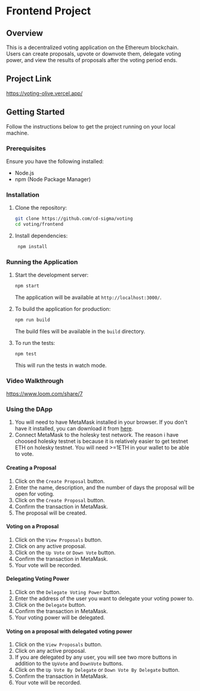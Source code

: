 # Frontend Project

## Overview

This is a decentralized voting application on the Ethereum blockchain. Users can create proposals, upvote or downvote
them, delegate voting power, and view the results of proposals after the voting period ends.

## Project Link

https://voting-olive.vercel.app/

## Getting Started

Follow the instructions below to get the project running on your local machine.

### Prerequisites

Ensure you have the following installed:

- Node.js
- npm (Node Package Manager)

### Installation

1. Clone the repository:
   ```bash
   git clone https://github.com/cd-sigma/voting
   cd voting/frontend
   ```

2. Install dependencies:
   ```bash
    npm install
    ```

### Running the Application

1. Start the development server:
   ```bash
   npm start
   ```
   The application will be available at `http://localhost:3000/`.


2. To build the application for production:
   ```bash
   npm run build
   ```
   The build files will be available in the `build` directory.


3. To run the tests:
   ```bash
   npm test
   ```
   This will run the tests in watch mode.

### Video Walkthrough

https://www.loom.com/share/7

### Using the DApp

1. You will need to have MetaMask installed in your browser. If you don't have it installed, you can download it from
   [here](https://metamask.io/).
2. Connect MetaMask to the holesky test network. The reason i have choosed holesky testnet is because it is relatively
   easier to get testnet ETH on holesky testnet. You will need >=1ETH in your wallet to be able to vote.

#### Creating a Proposal

1. Click on the `Create Proposal` button.
2. Enter the name, description, and the number of days the proposal will be open for voting.
3. Click on the `Create Proposal` button.
4. Confirm the transaction in MetaMask.
5. The proposal will be created.

#### Voting on a Proposal

1. Click on the `View Proposals` button.
2. Click on any active proposal.
3. Click on the `Up Vote` or `Down Vote` button.
4. Confirm the transaction in MetaMask.
5. Your vote will be recorded.

#### Delegating Voting Power

1. Click on the `Delegate Voting Power` button.
2. Enter the address of the user you want to delegate your voting power to.
3. Click on the `Delegate` button.
4. Confirm the transaction in MetaMask.
5. Your voting power will be delegated.

#### Voting on a proposal with delegated voting power

1. Click on the `View Proposals` button.
2. Click on any active proposal.
3. If you are delegated by any user, you will see two more buttons in addition to the `UpVote` and `DownVote` buttons.
4. Click on the `Up Vote By Delegate` or `Down Vote By Delegate` button.
5. Confirm the transaction in MetaMask.
6. Your vote will be recorded.

   